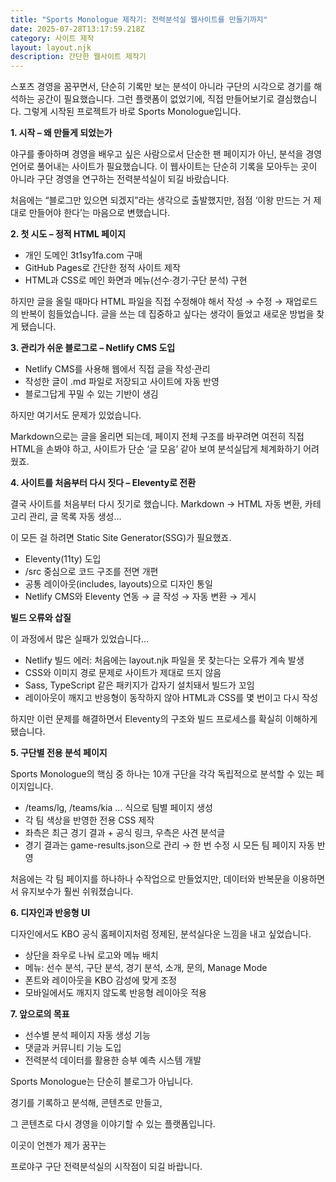 ```yaml
---
title: "Sports Monologue 제작기: 전력분석실 웹사이트를 만들기까지"
date: 2025-07-28T13:17:59.218Z
category: 사이트 제작
layout: layout.njk
description: 간단한 웹사이트 제작기
---
```

스포츠 경영을 꿈꾸면서, 단순히 기록만 보는 분석이 아니라
구단의 시각으로 경기를 해석하는 공간이 필요했습니다.
그런 플랫폼이 없었기에, 직접 만들어보기로 결심했습니다.
그렇게 시작된 프로젝트가 바로 Sports Monologue입니다.

**1. 시작 – 왜 만들게 되었는가**

야구를 좋아하며 경영을 배우고 싶은 사람으로서 단순한 팬 페이지가 아닌, 분석을 경영 언어로 풀어내는 사이트가 필요했습니다. 이 웹사이트는 단순히 기록을 모아두는 곳이 아니라 구단 경영을 연구하는 전력분석실이 되길 바랐습니다.

처음에는 “블로그만 있으면 되겠지”라는 생각으로 출발했지만,
점점 ‘이왕 만드는 거 제대로 만들어야 한다’는 마음으로 변했습니다.

**2. 첫 시도 – 정적 HTML 페이지**

* 개인 도메인 3t1sy1fa.com 구매
* GitHub Pages로 간단한 정적 사이트 제작
* HTML과 CSS로 메인 화면과 메뉴(선수·경기·구단 분석) 구현

하지만 글을 올릴 때마다 HTML 파일을 직접 수정해야 해서
작성 → 수정 → 재업로드의 반복이 힘들었습니다.
글을 쓰는 데 집중하고 싶다는 생각이 들었고 새로운 방법을 찾게 됐습니다.

**3. 관리가 쉬운 블로그로 – Netlify CMS 도입**

* Netlify CMS를 사용해 웹에서 직접 글을 작성·관리
* 작성한 글이 .md 파일로 저장되고 사이트에 자동 반영
* 블로그답게 꾸밀 수 있는 기반이 생김

하지만 여기서도 문제가 있었습니다.

Markdown으로는 글을 올리면 되는데, 페이지 전체 구조를 바꾸려면 여전히 직접 HTML을 손봐야 하고, 사이트가 단순 ‘글 모음’ 같아 보여 분석실답게 체계화하기 어려웠죠.

**4. 사이트를 처음부터 다시 짓다 – Eleventy로 전환**

결국 사이트를 처음부터 다시 짓기로 했습니다.
Markdown → HTML 자동 변환, 카테고리 관리, 글 목록 자동 생성…

이 모든 걸 하려면 Static Site Generator(SSG)가 필요했죠.

* Eleventy(11ty) 도입
* /src 중심으로 코드 구조를 전면 개편
* 공통 레이아웃(includes, layouts)으로 디자인 통일
* Netlify CMS와 Eleventy 연동 → 글 작성 → 자동 변환 → 게시

**빌드 오류와 삽질**

이 과정에서 많은 실패가 있었습니다…


* Netlify 빌드 에러: 처음에는 layout.njk 파일을 못 찾는다는 오류가 계속 발생
* CSS와 이미지 경로 문제로 사이트가 제대로 뜨지 않음
* Sass, TypeScript 같은 패키지가 갑자기 설치돼서 빌드가 꼬임
* 레이아웃이 깨지고 반응형이 동작하지 않아 HTML과 CSS를 몇 번이고 다시 작성


하지만 이런 문제를 해결하면서 Eleventy의 구조와 빌드 프로세스를 확실히 이해하게 됐습니다.

**5. 구단별 전용 분석 페이지**

Sports Monologue의 핵심 중 하나는
10개 구단을 각각 독립적으로 분석할 수 있는 페이지입니다.

* /teams/lg, /teams/kia … 식으로 팀별 페이지 생성
* 각 팀 색상을 반영한 전용 CSS 제작
* 좌측은 최근 경기 결과 + 공식 링크, 우측은 사견 분석글
* 경기 결과는 game-results.json으로 관리 → 한 번 수정 시 모든 팀 페이지 자동 반영

처음에는 각 팀 페이지를 하나하나 수작업으로 만들었지만,
데이터와 반복문을 이용하면서 유지보수가 훨씬 쉬워졌습니다.

**6. 디자인과 반응형 UI**

디자인에서도 KBO 공식 홈페이지처럼
정제된, 분석실다운 느낌을 내고 싶었습니다.

* 상단을 좌우로 나눠 로고와 메뉴 배치
* 메뉴: 선수 분석, 구단 분석, 경기 분석, 소개, 문의, Manage Mode
* 폰트와 레이아웃을 KBO 감성에 맞게 조정
* 모바일에서도 깨지지 않도록 반응형 레이아웃 적용

**7. 앞으로의 목표**

* 선수별 분석 페이지 자동 생성 기능
* 댓글과 커뮤니티 기능 도입
* 전력분석 데이터를 활용한 승부 예측 시스템 개발


Sports Monologue는 단순히 블로그가 아닙니다.

경기를 기록하고 분석해, 콘텐츠로 만들고,

그 콘텐츠로 다시 경영을 이야기할 수 있는 플랫폼입니다.



이곳이 언젠가 제가 꿈꾸는

프로야구 구단 전력분석실의 시작점이 되길 바랍니다.

